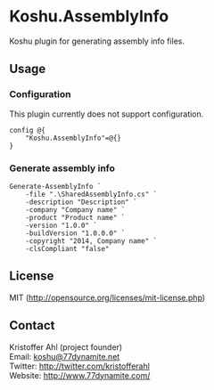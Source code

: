 # Koshu.AssemblyInfo

Koshu plugin for generating assembly info files.

## Usage

### Configuration

This plugin currently does not support configuration.

	config @{
		"Koshu.AssemblyInfo"=@{}
	}

### Generate assembly info

    Generate-AssemblyInfo `
        -file ".\SharedAssemblyInfo.cs" `
        -description "Description" `
        -company "Company name" `
        -product "Product name" `
        -version "1.0.0" `
        -buildVersion "1.0.0.0" `
        -copyright "2014, Company name" `
        -clsCompliant "false"

## License
MIT (http://opensource.org/licenses/mit-license.php)

## Contact
Kristoffer Ahl (project founder)  
Email: koshu@77dynamite.net  
Twitter: http://twitter.com/kristofferahl  
Website: http://www.77dynamite.com/